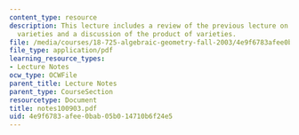 ```yaml
---
content_type: resource
description: This lecture includes a review of the previous lecture on projective
  varieties and a discussion of the product of varieties.
file: /media/courses/18-725-algebraic-geometry-fall-2003/4e9f6783afee0bab05b014710b6f24e5_notes100903.pdf
file_type: application/pdf
learning_resource_types:
- Lecture Notes
ocw_type: OCWFile
parent_title: Lecture Notes
parent_type: CourseSection
resourcetype: Document
title: notes100903.pdf
uid: 4e9f6783-afee-0bab-05b0-14710b6f24e5
---
```

